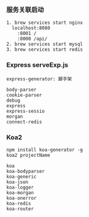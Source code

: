 ### 服务关联启动
```
1. brew services start nginx
  localhost:8080
    :8001 /
    :8000 /api/ 
2. brew services start mysql
3. brew services start redis 

```

### Express serveExp.js
```
express-generator: 脚手架

body-parser
cookie-parser
debug
express
express-sessio
morgan
connect-redis
```


### Koa2
```
npm install koa-generator -g
koa2 projectName

koa
koa-bodyparser
koa-generic
koa-json
koa-logger
koa-morgan
koa-onerror
koa-redis
koa-router

```